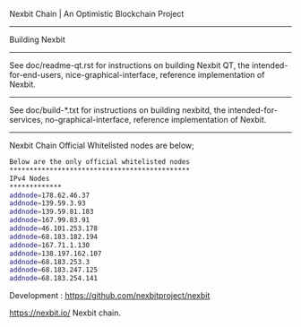 Nexbit Chain | An Optimistic Blockchain Project


*************
Building Nexbit
*************
See doc/readme-qt.rst for instructions on building Nexbit QT,
the intended-for-end-users, nice-graphical-interface, reference
implementation of Nexbit.
***************
See doc/build-*.txt for instructions on building nexbitd,
the intended-for-services, no-graphical-interface, reference
implementation of Nexbit.

****************

Nexbit Chain Official Whitelisted nodes are below;
```bash
Below are the only official whitelisted nodes
*********************************************
IPv4 Nodes
*************
addnode=178.62.46.37
addnode=139.59.3.93
addnode=139.59.81.183
addnode=167.99.83.91
addnode=46.101.253.178
addnode=68.183.182.194
addnode=167.71.1.130
addnode=138.197.162.107
addnode=68.183.253.3
addnode=68.183.247.125
addnode=68.183.254.141

```





Development :
https://github.com/nexbitproject/nexbit

https://nexbit.io/ 
Nexbit chain.

